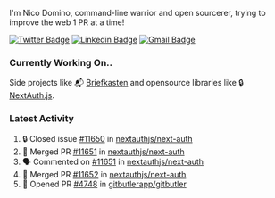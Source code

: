 
I'm Nico Domino, command-line warrior and open sourcerer, trying to improve the web 1 PR at a time!

[![Twitter Badge](https://img.shields.io/badge/-@ndom91-1ca0f1?style=flat-square&labelColor=1ca0f1&logo=twitter&logoColor=white&link=https://twitter.com/ndom91)](https://twitter.com/ndom91) [![Linkedin Badge](https://img.shields.io/badge/-ndom91-blue?style=flat-square&logo=Linkedin&logoColor=white&link=https://www.linkedin.com/in/ndom91/)](https://www.linkedin.com/in/ndom91/) [![Gmail Badge](https://img.shields.io/badge/-yo@ndo.dev-c14438?style=flat-square&logo=mail.ru&logoColor=white&link=mailto:yo@ndo.dev)](mailto:yo@ndo.dev)

### Currently Working On..

Side projects like 📬 [Briefkasten](https://briefkastenhq.com) and opensource libraries like 🔒 [NextAuth.js](https://github.com/nextauthjs/next-auth).

<!--START_SECTION_PROFILE_VIEWS:readme-info-->
<!--END_SECTION_PROFILE_VIEWS:readme-info-->

<!--START_SECTION_DAILY_COMMIT:readme-info-->
<!--END_SECTION_DAILY_COMMIT:readme-info-->

<!--START_SECTION_WEEKLY_COMMIT:readme-info-->
<!--END_SECTION_WEEKLY_COMMIT:readme-info-->

### Latest Activity

<!--START_SECTION:activity-->
1. 🔒 Closed issue [#11650](https://github.com/nextauthjs/next-auth/issues/11650) in [nextauthjs/next-auth](https://github.com/nextauthjs/next-auth)
2. 🎉 Merged PR [#11651](https://github.com/nextauthjs/next-auth/pull/11651) in [nextauthjs/next-auth](https://github.com/nextauthjs/next-auth)
3. 🗣 Commented on [#11651](https://github.com/nextauthjs/next-auth/pull/11651#issuecomment-2307597732) in [nextauthjs/next-auth](https://github.com/nextauthjs/next-auth)
4. 🎉 Merged PR [#11652](https://github.com/nextauthjs/next-auth/pull/11652) in [nextauthjs/next-auth](https://github.com/nextauthjs/next-auth)
5. 💪 Opened PR [#4748](https://github.com/gitbutlerapp/gitbutler/pull/4748) in [gitbutlerapp/gitbutler](https://github.com/gitbutlerapp/gitbutler)
<!--END_SECTION:activity-->
